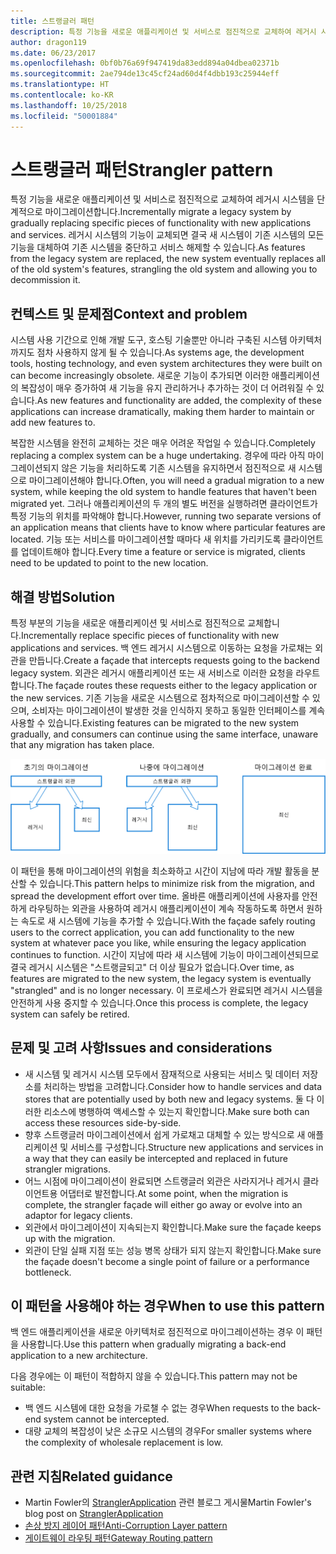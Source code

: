 ```yaml
---
title: 스트랭글러 패턴
description: 특정 기능을 새로운 애플리케이션 및 서비스로 점진적으로 교체하여 레거시 시스템을 단계적으로 마이그레이션합니다.
author: dragon119
ms.date: 06/23/2017
ms.openlocfilehash: 0bf0b76a69f947419da83edd894a04dbea02371b
ms.sourcegitcommit: 2ae794de13c45cf24ad60d4f4dbb193c25944eff
ms.translationtype: HT
ms.contentlocale: ko-KR
ms.lasthandoff: 10/25/2018
ms.locfileid: "50001884"
---
```

# <a name="strangler-pattern"></a><span data-ttu-id="5cee2-103">스트랭글러 패턴</span><span class="sxs-lookup"><span data-stu-id="5cee2-103">Strangler pattern</span></span>

<span data-ttu-id="5cee2-104">특정 기능을 새로운 애플리케이션 및 서비스로 점진적으로 교체하여 레거시 시스템을 단계적으로 마이그레이션합니다.</span><span class="sxs-lookup"><span data-stu-id="5cee2-104">Incrementally migrate a legacy system by gradually replacing specific pieces of functionality with new applications and services.</span></span> <span data-ttu-id="5cee2-105">레거시 시스템의 기능이 교체되면 결국 새 시스템이 기존 시스템의 모든 기능을 대체하여 기존 시스템을 중단하고 서비스 해제할 수 있습니다.</span><span class="sxs-lookup"><span data-stu-id="5cee2-105">As features from the legacy system are replaced, the new system eventually replaces all of the old system's features, strangling the old system and allowing you to decommission it.</span></span> 

## <a name="context-and-problem"></a><span data-ttu-id="5cee2-106">컨텍스트 및 문제점</span><span class="sxs-lookup"><span data-stu-id="5cee2-106">Context and problem</span></span>

<span data-ttu-id="5cee2-107">시스템 사용 기간으로 인해 개발 도구, 호스팅 기술뿐만 아니라 구축된 시스템 아키텍처까지도 점차 사용하지 않게 될 수 있습니다.</span><span class="sxs-lookup"><span data-stu-id="5cee2-107">As systems age, the development tools, hosting technology, and even system architectures they were built on can become increasingly obsolete.</span></span> <span data-ttu-id="5cee2-108">새로운 기능이 추가되면 이러한 애플리케이션의 복잡성이 매우 증가하여 새 기능을 유지 관리하거나 추가하는 것이 더 어려워질 수 있습니다.</span><span class="sxs-lookup"><span data-stu-id="5cee2-108">As new features and functionality are added, the complexity of these applications can increase dramatically, making them harder to maintain or add new features to.</span></span>

<span data-ttu-id="5cee2-109">복잡한 시스템을 완전히 교체하는 것은 매우 어려운 작업일 수 있습니다.</span><span class="sxs-lookup"><span data-stu-id="5cee2-109">Completely replacing a complex system can be a huge undertaking.</span></span> <span data-ttu-id="5cee2-110">경우에 따라 아직 마이그레이션되지 않은 기능을 처리하도록 기존 시스템을 유지하면서 점진적으로 새 시스템으로 마이그레이션해야 합니다.</span><span class="sxs-lookup"><span data-stu-id="5cee2-110">Often, you will need a gradual migration to a new system, while keeping the old system to handle features that haven't been migrated yet.</span></span> <span data-ttu-id="5cee2-111">그러나 애플리케이션의 두 개의 별도 버전을 실행하려면 클라이언트가 특정 기능의 위치를 파악해야 합니다.</span><span class="sxs-lookup"><span data-stu-id="5cee2-111">However, running two separate versions of an application means that clients have to know where particular features are located.</span></span> <span data-ttu-id="5cee2-112">기능 또는 서비스를 마이그레이션할 때마다 새 위치를 가리키도록 클라이언트를 업데이트해야 합니다.</span><span class="sxs-lookup"><span data-stu-id="5cee2-112">Every time a feature or service is migrated, clients need to be updated to point to the new location.</span></span>

## <a name="solution"></a><span data-ttu-id="5cee2-113">해결 방법</span><span class="sxs-lookup"><span data-stu-id="5cee2-113">Solution</span></span>

<span data-ttu-id="5cee2-114">특정 부분의 기능을 새로운 애플리케이션 및 서비스로 점진적으로 교체합니다.</span><span class="sxs-lookup"><span data-stu-id="5cee2-114">Incrementally replace specific pieces of functionality with new applications and services.</span></span> <span data-ttu-id="5cee2-115">백 엔드 레거시 시스템으로 이동하는 요청을 가로채는 외관을 만듭니다.</span><span class="sxs-lookup"><span data-stu-id="5cee2-115">Create a façade that intercepts requests going to the backend legacy system.</span></span> <span data-ttu-id="5cee2-116">외관은 레거시 애플리케이션 또는 새 서비스로 이러한 요청을 라우트합니다.</span><span class="sxs-lookup"><span data-stu-id="5cee2-116">The façade routes these requests either to the legacy application or the new services.</span></span> <span data-ttu-id="5cee2-117">기존 기능을 새로운 시스템으로 점차적으로 마이그레이션할 수 있으며, 소비자는 마이그레이션이 발생한 것을 인식하지 못하고 동일한 인터페이스를 계속 사용할 수 있습니다.</span><span class="sxs-lookup"><span data-stu-id="5cee2-117">Existing features can be migrated to the new system gradually, and consumers can continue using the same interface, unaware that any migration has taken place.</span></span>

![](./_images/strangler.png)  

<span data-ttu-id="5cee2-118">이 패턴을 통해 마이그레이션의 위험을 최소화하고 시간이 지남에 따라 개발 활동을 분산할 수 있습니다.</span><span class="sxs-lookup"><span data-stu-id="5cee2-118">This pattern helps to minimize risk from the migration, and spread the development effort over time.</span></span> <span data-ttu-id="5cee2-119">올바른 애플리케이션에 사용자를 안전하게 라우팅하는 외관을 사용하여 레거시 애플리케이션이 계속 작동하도록 하면서 원하는 속도로 새 시스템에 기능을 추가할 수 있습니다.</span><span class="sxs-lookup"><span data-stu-id="5cee2-119">With the façade safely routing users to the correct application, you can add functionality to the new system at whatever pace you like, while ensuring the legacy application continues to function.</span></span> <span data-ttu-id="5cee2-120">시간이 지남에 따라 새 시스템에 기능이 마이그레이션되므로 결국 레거시 시스템은 "스트랭글되고" 더 이상 필요가 없습니다.</span><span class="sxs-lookup"><span data-stu-id="5cee2-120">Over time, as features are migrated to the new system, the legacy system is eventually "strangled" and is no longer necessary.</span></span> <span data-ttu-id="5cee2-121">이 프로세스가 완료되면 레거시 시스템을 안전하게 사용 중지할 수 있습니다.</span><span class="sxs-lookup"><span data-stu-id="5cee2-121">Once this process is complete, the legacy system can safely be retired.</span></span>

## <a name="issues-and-considerations"></a><span data-ttu-id="5cee2-122">문제 및 고려 사항</span><span class="sxs-lookup"><span data-stu-id="5cee2-122">Issues and considerations</span></span>

- <span data-ttu-id="5cee2-123">새 시스템 및 레거시 시스템 모두에서 잠재적으로 사용되는 서비스 및 데이터 저장소를 처리하는 방법을 고려합니다.</span><span class="sxs-lookup"><span data-stu-id="5cee2-123">Consider how to handle services and data stores that are potentially used by both new and legacy systems.</span></span> <span data-ttu-id="5cee2-124">둘 다 이러한 리소스에 병행하여 액세스할 수 있는지 확인합니다.</span><span class="sxs-lookup"><span data-stu-id="5cee2-124">Make sure both can access these resources side-by-side.</span></span>
- <span data-ttu-id="5cee2-125">향후 스트랭글러 마이그레이션에서 쉽게 가로채고 대체할 수 있는 방식으로 새 애플리케이션 및 서비스를 구성합니다.</span><span class="sxs-lookup"><span data-stu-id="5cee2-125">Structure new applications and services in a way that they can easily be intercepted and replaced in future strangler migrations.</span></span>
- <span data-ttu-id="5cee2-126">어느 시점에 마이그레이션이 완료되면 스트랭글러 외관은 사라지거나 레거시 클라이언트용 어댑터로 발전합니다.</span><span class="sxs-lookup"><span data-stu-id="5cee2-126">At some point, when the migration is complete, the strangler façade will either go away or evolve into an adaptor for legacy clients.</span></span>
- <span data-ttu-id="5cee2-127">외관에서 마이그레이션이 지속되는지 확인합니다.</span><span class="sxs-lookup"><span data-stu-id="5cee2-127">Make sure the façade keeps up with the migration.</span></span>
- <span data-ttu-id="5cee2-128">외관이 단일 실패 지점 또는 성능 병목 상태가 되지 않는지 확인합니다.</span><span class="sxs-lookup"><span data-stu-id="5cee2-128">Make sure the façade doesn't become a single point of failure or a performance bottleneck.</span></span>

## <a name="when-to-use-this-pattern"></a><span data-ttu-id="5cee2-129">이 패턴을 사용해야 하는 경우</span><span class="sxs-lookup"><span data-stu-id="5cee2-129">When to use this pattern</span></span>

<span data-ttu-id="5cee2-130">백 엔드 애플리케이션을 새로운 아키텍처로 점진적으로 마이그레이션하는 경우 이 패턴을 사용합니다.</span><span class="sxs-lookup"><span data-stu-id="5cee2-130">Use this pattern when gradually migrating a back-end application to a new architecture.</span></span>

<span data-ttu-id="5cee2-131">다음 경우에는 이 패턴이 적합하지 않을 수 있습니다.</span><span class="sxs-lookup"><span data-stu-id="5cee2-131">This pattern may not be suitable:</span></span>

- <span data-ttu-id="5cee2-132">백 엔드 시스템에 대한 요청을 가로챌 수 없는 경우</span><span class="sxs-lookup"><span data-stu-id="5cee2-132">When requests to the back-end system cannot be intercepted.</span></span>
- <span data-ttu-id="5cee2-133">대량 교체의 복잡성이 낮은 소규모 시스템의 경우</span><span class="sxs-lookup"><span data-stu-id="5cee2-133">For smaller systems where the complexity of wholesale replacement is low.</span></span>

## <a name="related-guidance"></a><span data-ttu-id="5cee2-134">관련 지침</span><span class="sxs-lookup"><span data-stu-id="5cee2-134">Related guidance</span></span>

- <span data-ttu-id="5cee2-135">Martin Fowler의 [StranglerApplication](https://www.martinfowler.com/bliki/StranglerApplication.html) 관련 블로그 게시물</span><span class="sxs-lookup"><span data-stu-id="5cee2-135">Martin Fowler's blog post on [StranglerApplication](https://www.martinfowler.com/bliki/StranglerApplication.html)</span></span>
- [<span data-ttu-id="5cee2-136">손상 방지 레이어 패턴</span><span class="sxs-lookup"><span data-stu-id="5cee2-136">Anti-Corruption Layer pattern</span></span>](./anti-corruption-layer.md)
- [<span data-ttu-id="5cee2-137">게이트웨이 라우팅 패턴</span><span class="sxs-lookup"><span data-stu-id="5cee2-137">Gateway Routing pattern</span></span>](./gateway-routing.md)


 

